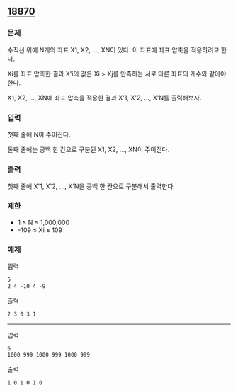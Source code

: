 ## [18870](https://www.acmicpc.net/problem/18870)

### 문제

수직선 위에 N개의 좌표 X1, X2, ..., XN이 있다. 이 좌표에 좌표 압축을 적용하려고 한다.

Xi를 좌표 압축한 결과 X'i의 값은 Xi > Xj를 만족하는 서로 다른 좌표의 개수와 같아야 한다.

X1, X2, ..., XN에 좌표 압축을 적용한 결과 X'1, X'2, ..., X'N를 출력해보자.

### 입력

첫째 줄에 N이 주어진다.

둘째 줄에는 공백 한 칸으로 구분된 X1, X2, ..., XN이 주어진다.

### 출력

첫째 줄에 X'1, X'2, ..., X'N을 공백 한 칸으로 구분해서 출력한다.

### 제한

- 1 ≤ N ≤ 1,000,000
- -109 ≤ Xi ≤ 109

### 예제

입력

```txt
5
2 4 -10 4 -9
```

출력

```txt
2 3 0 3 1
```

---

입력

```txt
6
1000 999 1000 999 1000 999
```

출력

```txt
1 0 1 0 1 0
```
